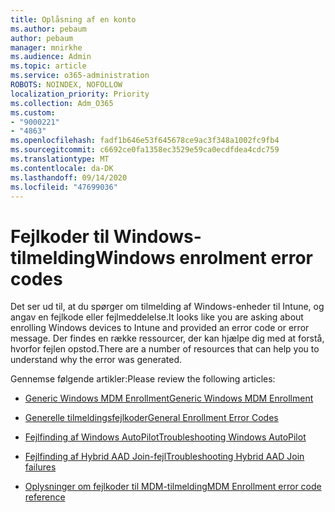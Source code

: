 ```yaml
---
title: Oplåsning af en konto
ms.author: pebaum
author: pebaum
manager: mnirkhe
ms.audience: Admin
ms.topic: article
ms.service: o365-administration
ROBOTS: NOINDEX, NOFOLLOW
localization_priority: Priority
ms.collection: Adm_O365
ms.custom:
- "9000221"
- "4863"
ms.openlocfilehash: fadf1b646e53f645678ce9ac3f348a1002fc9fb4
ms.sourcegitcommit: c6692ce0fa1358ec3529e59ca0ecdfdea4cdc759
ms.translationtype: MT
ms.contentlocale: da-DK
ms.lasthandoff: 09/14/2020
ms.locfileid: "47699036"
---
```

# <a name="windows-enrolment-error-codes"></a><span data-ttu-id="791ce-102">Fejlkoder til Windows-tilmelding</span><span class="sxs-lookup"><span data-stu-id="791ce-102">Windows enrolment error codes</span></span>

<span data-ttu-id="791ce-103">Det ser ud til, at du spørger om tilmelding af Windows-enheder til Intune, og angav en fejlkode eller fejlmeddelelse.</span><span class="sxs-lookup"><span data-stu-id="791ce-103">It looks like you are asking about enrolling Windows devices to Intune and provided an error code or error message.</span></span> <span data-ttu-id="791ce-104">Der findes en række ressourcer, der kan hjælpe dig med at forstå, hvorfor fejlen opstod.</span><span class="sxs-lookup"><span data-stu-id="791ce-104">There are a number of resources that can help you to understand why the error was generated.</span></span>
 
<span data-ttu-id="791ce-105">Gennemse følgende artikler:</span><span class="sxs-lookup"><span data-stu-id="791ce-105">Please review the following articles:</span></span>

- [<span data-ttu-id="791ce-106">Generic Windows MDM Enrollment</span><span class="sxs-lookup"><span data-stu-id="791ce-106">Generic Windows MDM Enrollment</span></span>](https://docs.microsoft.com/mem/intune/enrollment/troubleshoot-windows-enrollment-errors)

- [<span data-ttu-id="791ce-107">Generelle tilmeldingsfejlkoder</span><span class="sxs-lookup"><span data-stu-id="791ce-107">General Enrollment Error Codes</span></span>](https://docs.microsoft.com/mem/intune/enrollment/troubleshoot-device-enrollment-in-intune#general-enrollment-error-codes)

- [<span data-ttu-id="791ce-108">Fejlfinding af Windows AutoPilot</span><span class="sxs-lookup"><span data-stu-id="791ce-108">Troubleshooting Windows AutoPilot</span></span>](https://docs.microsoft.com/windows/deployment/windows-autopilot/troubleshooting)

- [<span data-ttu-id="791ce-109">Fejlfinding af Hybrid AAD Join-fejl</span><span class="sxs-lookup"><span data-stu-id="791ce-109">Troubleshooting Hybrid AAD Join failures</span></span>](https://docs.microsoft.com/azure/active-directory/devices/troubleshoot-hybrid-join-windows-current)

- [<span data-ttu-id="791ce-110">Oplysninger om fejlkoder til MDM-tilmelding</span><span class="sxs-lookup"><span data-stu-id="791ce-110">MDM Enrollment error code reference</span></span>](https://docs.microsoft.com/windows/win32/mdmreg/mdm-registration-constants)
